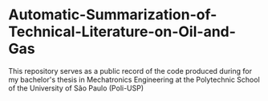 # Automatic-Summarization-of-Technical-Literature-on-Oil-and-Gas
This repository serves as a public record of the code produced during for my bachelor's thesis in Mechatronics Engineering at the  Polytechnic School of the University of São Paulo (Poli-USP) 

